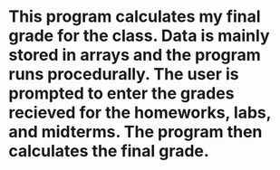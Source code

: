 # This program calculates my final grade for the class. Data is mainly stored in arrays and the program runs procedurally. The user is prompted to enter the grades recieved for the homeworks, labs, and midterms. The program then calculates the final grade.

